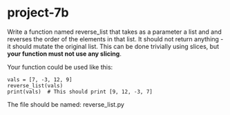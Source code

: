 # project-7b

Write a function named reverse_list that takes as a parameter a list and and reverses the order of the elements in that list. It should not return anything - it should mutate the original list.  This can be done trivially using slices, but **your function must not use any slicing**.

Your function could be used like this:
```
vals = [7, -3, 12, 9]
reverse_list(vals)
print(vals)  # This should print [9, 12, -3, 7]
```

The file should be named: reverse_list.py
